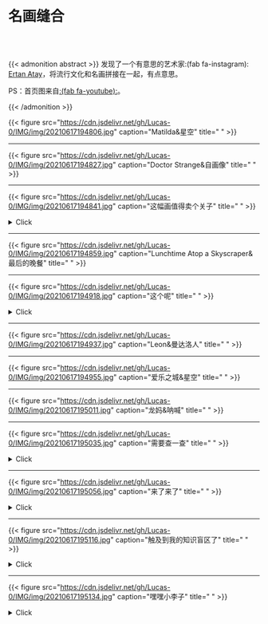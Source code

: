 # 名画缝合


<!--more-->

</br>

</br>

{{< admonition abstract >}}
发现了一个有意思的艺术家:(fab fa-instagram): [Ertan Atay](https://www.instagram.com/failunfailunmefailun/)，将流行文化和名画拼接在一起，有点意思。

PS：首页图来自[:(fab fa-youtube):](https://www.youtube.com/watch?v=ICxC5ekWnUc)。

{{< /admonition >}}

{{< figure src="https://cdn.jsdelivr.net/gh/Lucas-0/IMG/img/20210617194806.jpg" caption="Matilda&星空" title=" " >}}

---

{{< figure src="https://cdn.jsdelivr.net/gh/Lucas-0/IMG/img/20210617194827.jpg" caption="Doctor Strange&自画像" title=" " >}}

---

{{< figure src="https://cdn.jsdelivr.net/gh/Lucas-0/IMG/img/20210617194841.jpg" caption="这幅画值得卖个关子" title=" " >}}

<details>
<summary>Click</summary>
<div>
{{< style "text-align:center; strong{color:#00b1ff;}" >}}
**碧梨&戴珍珠耳环的少女**
{{< /style >}}
  </div>
</details>


---

{{< figure src="https://cdn.jsdelivr.net/gh/Lucas-0/IMG/img/20210617194859.jpg" caption="Lunchtime Atop a Skyscraper&最后的晚餐" title=" " >}}

---

{{< figure src="https://cdn.jsdelivr.net/gh/Lucas-0/IMG/img/20210617194918.jpg" caption="这个呢" title=" " >}}

<details>
<summary>Click</summary>
<div>
{{< style "text-align:center; strong{color:#00b1ff;}" >}}
**胜利之吻&The Kiss' by Gustav Klimt**
{{< /style >}}
  </div>
</details>


---

{{< figure src="https://cdn.jsdelivr.net/gh/Lucas-0/IMG/img/20210617194937.jpg" caption="Leon&曼达洛人" title=" " >}}

---

{{< figure src="https://cdn.jsdelivr.net/gh/Lucas-0/IMG/img/20210617194955.jpg" caption="爱乐之城&星空" title=" " >}}

---

{{< figure src="https://cdn.jsdelivr.net/gh/Lucas-0/IMG/img/20210617195011.jpg" caption="龙妈&呐喊" title=" " >}}

---

{{< figure src="https://cdn.jsdelivr.net/gh/Lucas-0/IMG/img/20210617195035.jpg" caption="需要查一查" title=" " >}}

<details>
<summary>Click</summary>
<div>
{{< style "text-align:center; strong{color:#00b1ff;}" >}}
**老白&王座上的拿破仑一世**
{{< /style >}}
  </div>
</details>



---

{{< figure src="https://cdn.jsdelivr.net/gh/Lucas-0/IMG/img/20210617195056.jpg" caption="来了来了" title=" " >}}

<details>
<summary>Click</summary>
<div>
致敬名画怎么能没有《创造亚当》呢？还有昆汀这个足控。
<blockquote>and god created foot! Tag your foot loving friends like Tarantino! 👠</blockquote>
顺带@新海诚。
  </div>
</details>



---

{{< figure src="https://cdn.jsdelivr.net/gh/Lucas-0/IMG/img/20210617195116.jpg" caption="触及到我的知识盲区了" title=" " >}}

<details>
<summary>Click</summary>
<div>
{{< style "text-align:center; strong{color:#00b1ff;}" >}}
**<i>Meeting of thirty-five heads of expression</i>**
{{< /style >}}
  </div>
</details>



---

{{< figure src="https://cdn.jsdelivr.net/gh/Lucas-0/IMG/img/20210617195134.jpg" caption="嘿嘿小李子" title=" " >}}



<details>
<summary>Click</summary>
<div>
{{< style "text-align:center; strong{color:#00b1ff;}" >}}
**<i>The Wolf of Wall Street</i> & <i>The quiet pet</i>**
{{< /style >}}
  </div>
</details>


